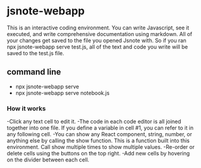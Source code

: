 # jsnote-webapp

This is an interactive coding environment. You can write Javascript, see it executed, and write comprehensive documentation using markdown. All of your changes get saved to the file you opened Jsnote with. So if you ran npx jsnote-webapp serve test.js, all of the text and code you write will be saved to the test.js file.

## command line

- npx jsnote-webapp serve
- npx jsnote-webapp serve notebook.js

### How it works

-Click any text cell to edit it.
-The code in each code editor is all joined together into one file. If you define a variable in cell #1, you can refer to it in any following cell.
-You can show any React component, string, number, or anything else by calling the show function. This is a function built into this environment. Call show multiple times to show multiple values.
-Re-order or delete cells using the buttons on the top right.
-Add new cells by hovering on the divider between each cell.
